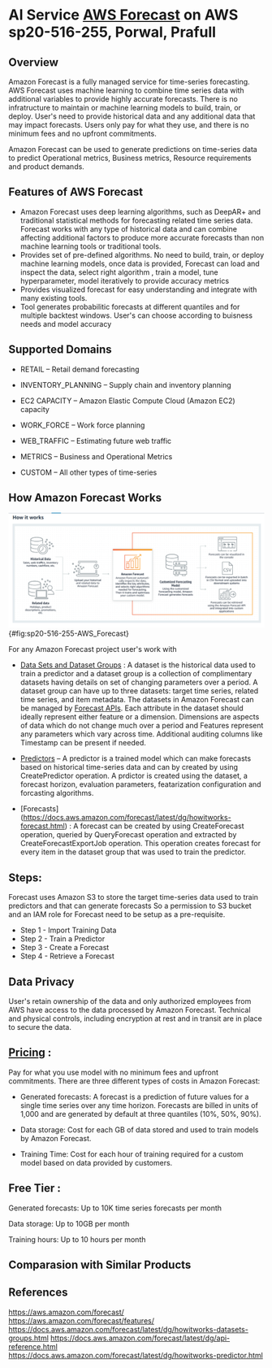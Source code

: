 #  AI Service [AWS Forecast](https://aws.amazon.com/forecast/) on AWS sp20-516-255, Porwal, Prafull

## Overview

Amazon Forecast is a fully managed service for time-series forecasting. AWS Forecast uses machine learning to combine time series data with additional variables to provide highly accurate forecasts. There is no infratructure to maintain or machine learning models to build, train, or deploy.  User's need to provide historical data and any additional data that may impact forecasts. Users only pay for what they  use, and there is no minimum fees and no upfront commitments.

Amazon Forecast can be used to generate predictions on time-series data to predict Operational metrics, Business metrics, Resource requirements and product demands. 

## Features of AWS Forecast 

* Amazon Forecast uses deep learning algorithms, such as DeepAR+ and traditional statistical methods for forecasting related time series data. Forecast works with any type of historical data and can combine affecting additional factors to produce more accurate forecasts than non machine learning tools or traditional tools.
* Provides set of pre-defined algorithms. No need to build, train, or deploy machine learning models, once data is provided, Forecast can load and inspect the data, select right algorithm , train a model, tune hyperparameter, model iteratively to provide accuracy metrics
* Provides visualized forecast for easy understanding and integrate with many existing tools.
* Tool generates probabilitic forecasts at different quantiles and for multiple backtest windows. User's can choose according to buisness needs and model accuracy

## Supported Domains 

* RETAIL  –  Retail demand forecasting

* INVENTORY_PLANNING  – Supply chain and inventory planning

* EC2 CAPACITY –  Amazon Elastic Compute Cloud (Amazon EC2) capacity

* WORK_FORCE  – Work force planning

* WEB_TRAFFIC – Estimating future web traffic

* METRICS  –  Business and Operational Metrics

* CUSTOM – All other types of time-series

## How Amazon Forecast Works 

![](../images/sp20-516-255-AWS_Forecast.PNG){#fig:sp20-516-255-AWS_Forecast}

For any Amazon Forecast project user's work with 

* [Data Sets and Dataset Groups](https://docs.aws.amazon.com/forecast/latest/dg/howitworks-datasets-groups.html) : A dataset is the historical data used to train a predictor and a dataset group is a collection of complimentary datasets having details on set of changing parameters over a period. A dataset group can have up to three datasets: target time series, related time series, and item metadata. The datasets in Amazon Forecast can be managed by [Forecast APIs](https://docs.aws.amazon.com/forecast/latest/dg/api-reference.html). Each attribute in the dataset should ideally represent either feature or a dimension. Dimensions are aspects of data which do not change much over a period and Features represent any parameters which vary across time. Additional auditing columns like Timestamp can be present if needed.

* [Predictors](https://docs.aws.amazon.com/forecast/latest/dg/howitworks-predictor.html) – A predictor is a trained model which can make forecasts based on historical time-series data and can by created by using CreatePredictor operation. A prdictor is created using the dataset, a forecast horizon, evaluation parameters, featarization configuration and forcasting algorithms.

* [Forecasts] (https://docs.aws.amazon.com/forecast/latest/dg/howitworks-forecast.html) : A forecast can be created by using CreateForecast operation, queried by QueryForecast operation and extracted by CreateForecastExportJob operation. This operation creates forecast for every item in the dataset group that was used to train the predictor. 

## Steps:  

Forecast uses Amazon S3 to store the target time-series data used to train predictors and that can generate forecasts So a permission to S3 bucket and an IAM role for Forecast need to be setup as a pre-requisite. 

*  Step 1 - Import Training Data
*  Step 2 - Train a Predictor
*  Step 3 - Create a Forecast
*  Step 4 - Retrieve a Forecast


## Data Privacy 

User's retain ownership of the data and only authorized employees from AWS have access to the data processed by Amazon Forecast. Technical and physical controls, including encryption at rest and in transit are in place to secure the data.


##  [Pricing](https://aws.amazon.com/forecast/pricing/) : 

Pay for what you use model with no minimum fees and upfront commitments. There are three different types of costs in Amazon Forecast:

* Generated forecasts: A forecast is a prediction of future values for a single time series over any time horizon. Forecasts are billed in units of 1,000 and are generated by default at three quantiles (10%, 50%, 90%).

* Data storage: Cost for each GB of data stored and used to train models by Amazon Forecast.

* Training Time: Cost for each hour of training required for a custom model based on data provided by customers. 

## Free Tier : 

Generated forecasts: Up to 10K time series forecasts per month

Data storage: Up to 10GB per month

Training hours: Up to 10 hours per month

## Comparasion with Similar Products 



## References

https://aws.amazon.com/forecast/
https://aws.amazon.com/forecast/features/
https://docs.aws.amazon.com/forecast/latest/dg/howitworks-datasets-groups.html
https://docs.aws.amazon.com/forecast/latest/dg/api-reference.html
https://docs.aws.amazon.com/forecast/latest/dg/howitworks-predictor.html
